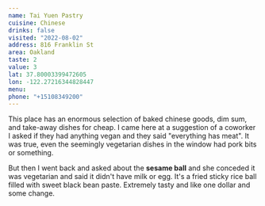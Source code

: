 ```yaml
---
name: Tai Yuen Pastry
cuisine: Chinese
drinks: false
visited: "2022-08-02"
address: 816 Franklin St
area: Oakland
taste: 2
value: 3
lat: 37.80003399472605
lon: -122.27216344828447
menu:
phone: "+15108349200"
---
```


This place has an enormous selection of baked chinese goods, dim sum, and take-away dishes for cheap. I came here at a suggestion of a coworker I asked if they had anything vegan and they said "everything has meat". It was true, even the seemingly vegetarian dishes in the window had pork bits or something. 

But then I went back and asked about the **sesame ball** and she conceded it was vegetarian and said it didn't have milk or egg. It's a fried sticky rice ball filled with sweet black bean paste. Extremely tasty and like one dollar and some change.
